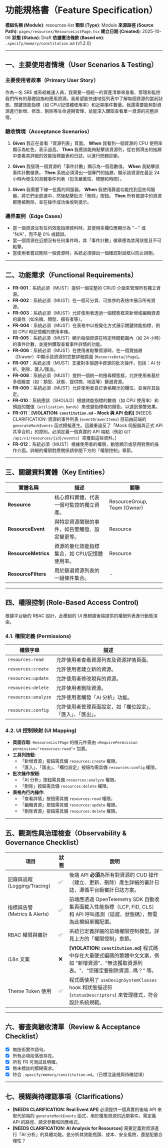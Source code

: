 # 功能規格書（Feature Specification）

**模組名稱 (Module)**: resources-list
**類型 (Type)**: Module
**來源路徑 (Source Path)**: `pages/resources/ResourceListPage.tsx`
**建立日期 (Created)**: 2025-10-06
**狀態 (Status)**: Draft
**依據憲法條款 (Based on)**: `.specify/memory/constitution.md` (v1.2.0)

---

## 一、主要使用者情境（User Scenarios & Testing）

### 主要使用者故事（Primary User Story）
作為一名 SRE 或系統維運人員，我需要一個統一的資產清單來查看、管理和監控我們所有的基礎設施和應用資源。我希望能快速地從列表中了解每個資源的當前狀態、關鍵效能指標（如 CPU/記憶體使用率）和近期事件數量。我還需要能夠對資源進行新增、修改、刪除等生命週期管理，並能深入鑽取查看單一資源的完整詳情。

### 驗收情境（Acceptance Scenarios）
1.  **Given** 我正在查看「資源列表」頁面。
    **When** 我看到一個資源的 CPU 使用率顯示為紅色，表示過高。
    **Then** 我應該能夠點擊該資源列，從右側滑出的抽屜中查看其詳細的效能指標圖表和日誌，以進行問題診斷。

2.  **Given** 我發現一個資源的「事件計數」顯示為一個高數值。
    **When** 我點擊該事件計數徽章。
    **Then** 系統必須滑出一個專門的抽屜，顯示該資源在最近 24 小時內發生的具體事件列表（包含嚴重性、標題和時間）。

3.  **Given** 我需要下線一批舊的伺服器。
    **When** 我使用篩選功能找到這些伺服器，將它們全部選中，然後點擊批次「刪除」按鈕。
    **Then** 所有被選中的資源都應被刪除，並在操作成功後收到提示。

### 邊界案例（Edge Cases）
- 當一個資源沒有任何效能指標資料時，其使用率欄位應顯示為 "--" 或 "N/A"，而不是 0% 或錯誤。
- 當一個資源在近期沒有任何事件時，其「事件計數」徽章應為禁用狀態且不可點擊。
- 當使用者嘗試刪除一個資源時，系統必須彈出一個確認對話框以防止誤刪。

---

## 二、功能需求（Functional Requirements）

- **FR-001**：系統必須（MUST）提供一個完整的 CRUD 介面來管理所有獨立資源。
- **FR-002**：系統必須（MUST）在一個可分頁、可排序的表格中展示所有資源。
- **FR-003**：系統必須（MUST）允許使用者透過一個模態框來新增或編輯資源的屬性（如名稱、類型、擁有者等）。
- **FR-004**：系統必須（MUST）在表格中以視覺化方式展示關鍵效能指標，例如 CPU 和記憶體的使用率條。
- **FR-005**：系統必須（MUST）顯示每個資源在特定時間範圍內（如 24 小時）的事件計數，並提供鑽取查看事件詳情的功能。
- **FR-006**：系統必須（MUST）在使用者點擊資源時，在一個寬抽屜（Drawer）中顯示該資源的完整詳細頁面 (`ResourceDetailPage`)。
- **FR-007**：系統必須（MUST）支援對多個選中資源的批次操作，包括：AI 分析、刪除、匯入/匯出。
- **FR-008**：系統必須（MUST）提供一個統一的搜尋模態框，允許使用者基於多個維度（如：類型、狀態、提供商、地區等）篩選資源。
- **FR-009**：系統必須（MUST）允許使用者自訂表格顯示的欄位，並保存其設定。
- **FR-010**：系統應該（SHOULD）根據效能指標的數值（如 CPU 使用率）和預設的閾值（`utilization_bands`）來改變指標條的顏色，以達到預警效果。
- **FR-011**：**[VIOLATION: `constitution.md` - Mock 與 API 合約]** [NEEDS CLARIFICATION: 資源的事件列表 (`eventDrawerItems`) 目前由前端的 `generateMockEvents` 函式模擬產生。這嚴重違反了「Mock 伺服器與正式 API 共享合約」的原則。必須定義一個真實的 API 端點（例如 `GET /api/v1/resources/{id}/events`）來獲取這些資料。]
- **FR-012**：系統必須（MUST）根據使用者的權限，動態顯示或禁用對應的操作介面。詳細的權限對應關係請參閱下方的「權限控制」章節。

---

## 三、關鍵資料實體（Key Entities）
| 實體名稱 | 描述 | 關聯 |
|-----------|------|------|
| **Resource** | 核心資料實體，代表一個可監控的獨立資產。 | ResourceGroup, Team (Owner) |
| **ResourceEvent** | 與特定資源關聯的事件，如告警觸發、設定變更等。 | Resource |
| **ResourceMetrics** | 資源的量化效能指標集合，如 CPU/記憶體使用率。 | Resource |
| **ResourceFilters** | 用於篩選資源列表的一組條件集合。 | - |

---

## 四、權限控制 (Role-Based Access Control)

根據平台級的 RBAC 設計，此模組的 UI 應根據後端提供的權限列表進行動態渲染。

### 4.1. 權限定義 (Permissions)
| 權限字串 | 描述 |
|---|---|
| `resources:read` | 允許使用者查看資源列表及資源詳情頁面。 |
| `resources:create` | 允許使用者建立新的資源。 |
| `resources:update` | 允許使用者修改現有的資源。 |
| `resources:delete` | 允許使用者刪除資源。 |
| `resources:analyze` | 允許使用者觸發「AI 分析」功能。 |
| `resources:config` | 允許使用者管理頁面設定，如「欄位設定」、「匯入」、「匯出」。 |

### 4.2. UI 控制映射 (UI Mapping)
- **頁面存取**: `ResourceListPage` 的根元件需由 `<RequirePermission permission="resources:read">` 包裹。
- **工具列按鈕**:
  - 「新增資源」按鈕需具備 `resources:create` 權限。
  - 「匯入」、「匯出」、「欄位設定」按鈕均需具備 `resources:config` 權限。
- **批次操作按鈕**:
  - 「AI 分析」按鈕需具備 `resources:analyze` 權限。
  - 「刪除」按鈕需具備 `resources:delete` 權限。
- **表格內行內操作**:
  - 「查看詳情」按鈕需具備 `resources:read` 權限。
  - 「編輯資源」按鈕需具備 `resources:update` 權限。
  - 「刪除資源」按鈕需具備 `resources:delete` 權限。

---

## 五、觀測性與治理檢查（Observability & Governance Checklist）

| 項目 | 狀態 | 說明 |
|------|------|------|
| 記錄與追蹤 (Logging/Tracing) | ✅ | 後端 API **必須**為所有對資源的 CUD 操作（建立、更新、刪除）產生詳細的審計日誌，遵循平台級審計日誌方案。 |
| 指標與告警 (Metrics & Alerts) | ✅ | 前端應透過 OpenTelemetry SDK 自動收集頁面載入性能指標（LCP, FID, CLS）和 API 呼叫遙測（延遲、狀態碼），無需為此模組單獨配置。 |
| RBAC 權限與審計 | ✅ | 系統已定義詳細的前端權限控制模型。詳見上方的「權限控制」章節。 |
| i18n 文案 | ❌ | **[VIOLATION: `constitution.md`]** 程式碼中存在大量硬式編碼的繁體中文文案，例如 "新增資源"、"無法獲取資源列表。"、"您確定要刪除資源...嗎？" 等。 |
| Theme Token 使用 | ✅ | 程式碼使用了 `useDesignSystemClasses` hook 和狀態描述符 (`statusDescriptors`) 來管理樣式，符合設計系統規範。 |

---

## 六、審查與驗收清單（Review & Acceptance Checklist）

- [x] 無技術實作語句。
- [x] 所有必填段落皆存在。
- [x] 所有 FR 可測試且明確。
- [x] 無未標註的模糊需求。
- [x] 符合 `.specify/memory/constitution.md`。（已標注違規與待確認項）

---

## 七、模糊與待確認事項（Clarifications）

- **[NEEDS CLARIFICATION: Real Event API]** 必須提供一個真實的後端 API 來取代前端的 `generateMockEvents` 函式，用於獲取資源的近期事件。需定義 API 的路徑、請求參數和回應格式。
- **[NEEDS CLARIFICATION: AI Analysis for Resources]** 需要定義對資源進行「AI 分析」的具體功能。是分析其效能瓶頸、成本、安全風險，還是配置合理性？